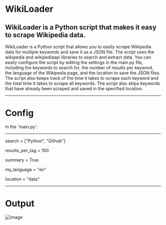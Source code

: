 # WikiLoader
WikiLoader is a Python script that makes it easy to scrape Wikipedia data.
----------------------------------------------------------------------------

WikiLoader is a Python script that allows you to easily scrape Wikipedia data for multiple keywords and save it as a JSON file. The script uses the wikipedia and wikipediaapi libraries to search and extract data. You can easily configure the script by editing the settings in the main.py file, including the keywords to search for, the number of results per keyword, the language of the Wikipedia page, and the location to save the JSON files. The script also keeps track of the time it takes to scrape each keyword and the total time it takes to scrape all keywords. The script also skips keywords that have already been scraped and saved in the specified location.

----------------------------------------------------------------------------

# Config

in the 'main.py':

------------------------------

search = ["Python", "Github"]

results_per_tag = 100

summary = True

my_language = "en"

location = "data"

------------------------------

# Output

![image](https://user-images.githubusercontent.com/49335210/212490713-cfdb53a2-566e-43fd-8cd3-b6731d400ba2.png)
